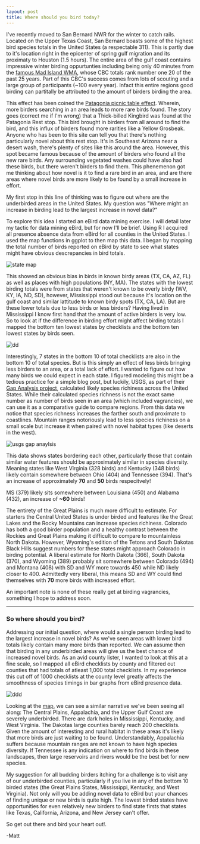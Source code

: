 ```yaml
---
layout: post
title: Where should you bird today?
---
```

I've recently moved to San Bernard NWR for the winter to catch rails. Located on the Upper Texas Coast, San Bernard boasts some of the highest bird species totals in the United States (a respectable 311). This is partly due to it's location right in the epicenter of spring gulf migration and its proximaty to Houston (1.5 hours). The entire area of the gulf coast contains impressive  winter birding oppurtunties including being only 40 minutes from the [famous Mad Island WMA](https://www.nature.org/ourinitiatives/regions/northamerica/unitedstates/texas/explore/mad-island-bird-count.xml?redirect=https-301), whose CBC totals rank number one 20 of the past 25 years. Part of this CBC's success comes from lots of scouting and a large group of participants (~100 every year). Infact this entire regions good birding can partitally be attributed to the amount of birders birding the area. 

This effect has been coined the [Patagonia picnic table effect](https://en.wikipedia.org/wiki/Patagonia_picnic_table_effect). Wherein, more birders searching in an area leads to more rare birds found. The story goes (correct me if I'm wrong) that a Thick-billed Kingbird was found  at the Patagonia Rest stop. This bird brought in birders from all around to find the bird, and this influx of birders found more rarities like a Yellow Grosbeak. Anyone who has been to this site can tell you that there's nothing particularly novel about this rest stop. It's in Southeast Arizona near a desert wash, there's plenty of sites like this around the area. However, this spot became famous because of the amount of birders who found all the new rare birds. Any surrounding vegetated washes could have also had these birds, but there weren't birders to find them. This phenemenon got me thinking about how novel is it to find a rare bird in an area, and are there areas where novel birds are more likely to be found by a small increase in effort.

My first stop in this line of thinking was to figure out where are the underbirded areas in the United States. My question was "Where might an increase in birding lead to the largest increase in novel data?" 

To explore this idea I started an eBird data mining exercise. I will detail later my tactic for data mining eBird, but for now I'll be brief. Using R I acquired all presence absence data from eBird for all counties in the United States. I used the map functions in ggplot to then map this data. I began by mapping the total number of birds reported on eBird by state to see what states might have obvious descrepancies in bird totals.

![state map](https://i.imgur.com/HoCx4zI.png)

This showed an obvious bias in birds in known birdy areas (TX, CA, AZ, FL) as well as places with high populations (NY, MA). The states with the lowest birding totals were from states that weren't known to be overly birdy (WV, KY, IA, ND, SD), however, Mississippi stood out because it's location on the gulf coast and similar lattitude to known birdy spots (TX, CA, LA). But are these lower totals due to less birds or less birders? Having lived in Mississippi I know first hand that the amount of active birders is very low. So to look at if the difference in birding effort might affect birding totals I mapped the bottom ten lowest states by checklists and the bottom ten lowest states by birds seen.


![dd](https://i.imgur.com/QO2ro6D.png)

Interestingly, 7 states in the bottom 10 of total checklists are also in the bottom 10 of total species. But is this simply an effect of less birds bringing less birders to an area, or a total lack of effort. I wanted to figure out how many birds we could expect in each state. I figured modeling this might be a tedious practice for a simple blog post, but luckily, USGS, as part of their [Gap Analysis project](https:Fre//gapanalysis.usgs.gov/species/), calculated likely species richiness across the United States. While their calculated species richness is not the exact same number as number of birds seen in an area (which included vagrancies), we can use it as a comparative guide to compare regions. From this data we notice that species richness increases the farther south and proximate to coastlines. Mountain ranges notoriously lead to less species richiness on a small scale but increase it when paired with novel habitat types (like deserts in the west).

![usgs gap anaylsis](https://gapanalysis.usgs.gov/species/files/2012/03/Birds_Richness.png)

This data shows states bordering each other, particularly those that contain similar water features should be approximately similar in species diversity. Meaning states like West Virginia (328 birds) and Kentucky (348 birds) likely contain somewhere between Ohio (404) and Tennessee (394). That's an increase of approximately **70** and **50** birds respecitvely! 

MS (379) likely sits somewhere between Louisiana (450) and Alabama (432), an increase of **~60** birds!

The entirety of the Great Plains is much more difficult to estimate. For starters the Central United States is under birded and features like the Great Lakes and the Rocky Mountains can increase species richiness. Colorado has both a good birder population and a healthy contrast between the Rockies and Great Plains making it difficult to compare to mountainless North Dakota. However, Wyoming's edition of the Tetons and South Dakotas Black Hills suggest numbers for these states might approach Colorado in birding potential. A liberal estimate for  North Dakota (366), South Dakota (370), and Wyoming (389) probably sit somewhere between Colorado (494) and Montana (408) with SD and WY more towards 450 while ND likely closer to 400. Admittedly very liberal, this means SD and WY could find themselves with **70** more birds with increased effort.

An important note is none of these really get at birding vagrancies, something I hope to address soon. 

--------------------------------------------------------------
### So where should you bird?

Addressing our initial question, where would a single person birding lead to the largest increase in novel birds? As we've seen areas with lower bird totals likely contain many more birds than reported. We can assume then that birding in any underbirded areas will give us the best chance of increased novel birds. As an avid county lister, I wanted to look at this at a fine scale, so I mapped all eBird checklists by county and filtered out counties that had totals of atleast 1,000 total checklists. In my experience this cut off of 1000 checklists at the county level greatly affects the smoothness of species timings in bar graphs from eBird presence data.

![ddd](https://i.imgur.com/AnCyPLo.png)

Looking at the [map](https://i.imgur.com/AnCyPLo.png), we can see a similar narrative we've been seeing all along: The Central Plains, Appalachia, and the Upper Gulf Coast are severely underbirded. There are dark holes in Mississippi, Kentucky, and West Virginia. The Dakotas large counties barely reach 200 checklists. Given the amount of interesting and rural habitat in these areas it's likely that more birds are just waiting to be found. Understandably, Appalachia suffers because mountain ranges are not known to have high species diversity. If Tennessee is any indication on where to find birds in these landscapes, then large reservoirs and rivers would be the best bet for new species.

My suggestion for all budding birders itching for a challenge is to visit any of our underbirded counties, particularly if you live in any of the bottom 10 birded states (the Great Plains States, Mississippi, Kentucky, and West Virginia). Not only will you be adding novel data to eBird but your chances of finding unique or new birds is quite high. The lowest birded states have opportunities for even relatively new birders to find state firsts that states like Texas, California, Arizona, and New Jersey can't offer.

So get out there and bird your heart out!.

-Matt
